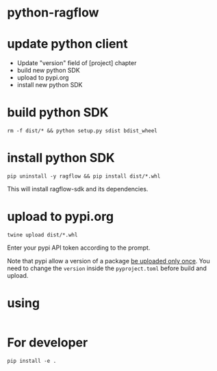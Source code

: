 # python-ragflow

# update python client

- Update "version" field of [project] chapter
- build new python SDK
- upload to pypi.org
- install new python SDK

# build python SDK

```shell
rm -f dist/* && python setup.py sdist bdist_wheel
```

# install python SDK
```shell
pip uninstall -y ragflow && pip install dist/*.whl
```

This will install ragflow-sdk and its dependencies.

# upload to pypi.org
```shell
twine upload dist/*.whl
```

Enter your pypi API token according to the prompt.

Note that pypi allow a version of a package [be uploaded only once](https://pypi.org/help/#file-name-reuse). You need to change the `version` inside the `pyproject.toml` before build and upload.

# using

```python

```

# For developer
```shell
pip install -e .
```
